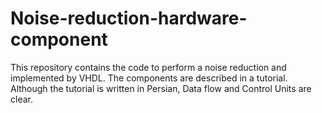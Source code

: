 # Noise-reduction-hardware-component
This repository contains the code to perform a noise reduction and implemented by VHDL. The components are described in a tutorial. Although the tutorial is written in Persian, Data flow and Control Units are clear.  
